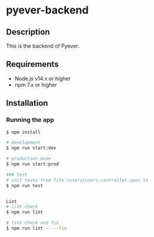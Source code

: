 # pyever-backend

## Description

This is the backend of Pyever.

## Requirements

- Node.js v14.x or higher
- npm 7.x or higher

## Installation


### Running the app
```bash
$ npm install

# development
$ npm run start:dev

# production mode
$ npm run start:prod

### Test
# unit tests from file /users/users.controller.spec.ts
$ npm run test


Lint
# lint check
$ npm run lint

# lint check and fix
$ npm run lint -- --fix
